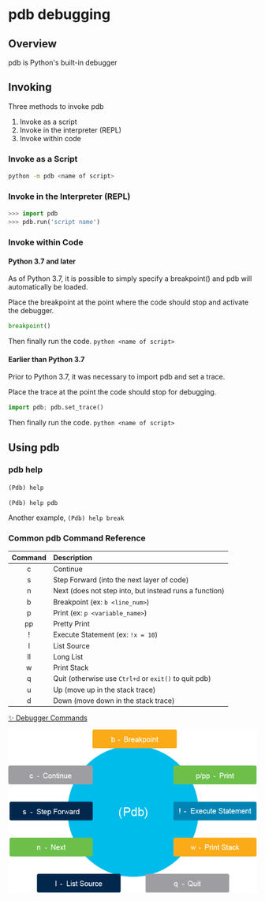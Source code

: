 # pdb debugging

## Overview

pdb is Python's built-in debugger

## Invoking

Three methods to invoke pdb
1. Invoke as a script
1. Invoke in the interpreter (REPL)
1. Invoke within code

### Invoke as a Script

```bash
python -m pdb <name of script>
```

### Invoke in the Interpreter (REPL)

```python
>>> import pdb
>>> pdb.run('script name')
```

### Invoke within Code

#### Python 3.7 and later

As of Python 3.7, it is possible to simply specify a breakpoint() and pdb will
automatically be loaded.

Place the breakpoint at the point where the code should stop and activate the
debugger.

```python
breakpoint()
```

Then finally run the code. `python <name of script>`

#### Earlier than Python 3.7

Prior to Python 3.7, it was necessary to import pdb and set a trace.

Place the trace at the point the code should stop for debugging.

```python
import pdb; pdb.set_trace()
```

Then finally run the code. `python <name of script>`

## Using pdb

### pdb help

`(Pdb) help`

`(Pdb) help pdb`

Another example, `(Pdb) help break`

### Common pdb Command Reference

| Command | Description |
| :-----: | :----------- |
| c       | Continue
| s       | Step Forward (into the next layer of code)
| n       | Next (does not step into, but instead runs a function)
| b       | Breakpoint (ex: `b <line_num>`)
| p       | Print (ex: `p <variable_name>`)
| pp      | Pretty Print
| !       | Execute Statement (ex: `!x = 10`)
| l       | List Source
| ll      | Long List
| w       | Print Stack
| q       | Quit (otherwise use `Ctrl+d` or `exit()` to quit pdb)
| u       | Up (move up in the stack trace)
| d       | Down (move down in the stack trace)

[:sparkles: Debugger Commands](https://docs.python.org/3/library/pdb.html#debugger-commands)

![pdb command diagram](08e_pdb_debugging/pdb_command_diagram.png)
